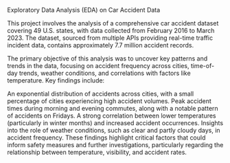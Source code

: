 Exploratory Data Analysis (EDA) on Car Accident Data

This project involves the analysis of a comprehensive car accident dataset covering 49 U.S. states, with data collected from February 2016 to March 2023. The dataset, sourced from multiple APIs providing real-time traffic incident data, contains approximately 7.7 million accident records.

The primary objective of this analysis was to uncover key patterns and trends in the data, focusing on accident frequency across cities, time-of-day trends, weather conditions, and correlations with factors like temperature. Key findings include:

An exponential distribution of accidents across cities, with a small percentage of cities experiencing high accident volumes.
Peak accident times during morning and evening commutes, along with a notable pattern of accidents on Fridays.
A strong correlation between lower temperatures (particularly in winter months) and increased accident occurrences.
Insights into the role of weather conditions, such as clear and partly cloudy days, in accident frequency.
These findings highlight critical factors that could inform safety measures and further investigations, particularly regarding the relationship between temperature, visibility, and accident rates.
